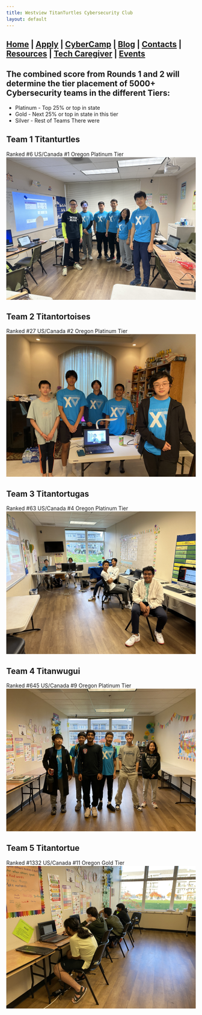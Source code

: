 ```yaml
---
title: Westview TitanTurtles Cybersecurity Club
layout: default
---
```


## [Home](./index.html) | [Apply](./apply.html) | [CyberCamp](./cybercamp.html) | [Blog](./blog.html) | [Contacts](./contacts.html) | [Resources](./resources.html) | [Tech Caregiver](./techcg.html) | [Events](./events.html)

## The combined score from Rounds 1 and 2 will determine the tier placement of 5000+ Cybersecurity teams in the different Tiers:
- Platinum - Top 25% or top in state
- Gold - Next 25% or top in state in this tier
- Silver - Rest of Teams
There were

## Team 1 Titanturtles
Ranked \#6 US/Canada \#1 Oregon Platinum Tier
![Team 1](./assets/images/2324round12/team1.JPG)


## Team 2 Titantortoises
Ranked \#27 US/Canada \#2 Oregon Platinum Tier
![Team 2](./assets/images/2324round12/team2.JPG)


## Team 3 Titantortugas
Ranked \#63 US/Canada \#4 Oregon Platinum Tier
![Team 3](./assets/images/2324round12/team3.JPG)


## Team 4 Titanwugui
Ranked \#645 US/Canada \#9 Oregon Platinum Tier
![Team 4](./assets/images/2324round12/team4.JPG)


## Team 5 Titantortue
Ranked \#1332 US/Canada \#11 Oregon Gold Tier
![Team 5](./assets/images/2324round12/team5.JPG)

